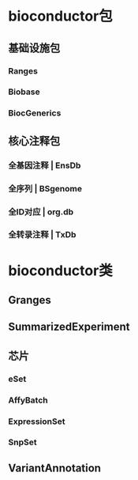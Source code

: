 # bioconductor包

## 基础设施包

### Ranges


### Biobase



### BiocGenerics



## 核心注释包

### 全基因注释 | EnsDb


### 全序列 | BSgenome


### 全ID对应 | org.db


### 全转录注释 | TxDb




# bioconductor类

## Granges


## SummarizedExperiment

## 芯片

### eSet

### AffyBatch

### ExpressionSet

### SnpSet


## VariantAnnotation
